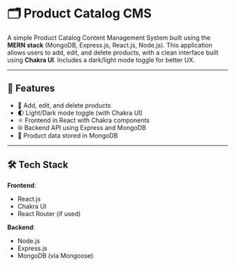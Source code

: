 # 🗂️ Product Catalog CMS

A simple Product Catalog Content Management System built using the **MERN stack** (MongoDB, Express.js, React.js, Node.js). This application allows users to add, edit, and delete products, with a clean interface built using **Chakra UI**. Includes a dark/light mode toggle for better UX.

---

## 🚀 Features

- 📝 Add, edit, and delete products
- 🌓 Light/Dark mode toggle (with Chakra UI)
- ⚛️ Frontend in React with Chakra components
- 🌐 Backend API using Express and MongoDB
- 💾 Product data stored in MongoDB

---

## 🛠️ Tech Stack

**Frontend**:
- React.js
- Chakra UI
- React Router (if used)

**Backend**:
- Node.js
- Express.js
- MongoDB (via Mongoose)



